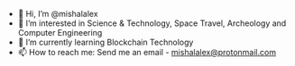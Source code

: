 - 👋 Hi, I’m @mishalalex
- 👀 I’m interested in Science & Technology, Space Travel, Archeology and Computer Engineering
- 🌱 I’m currently learning Blockchain Technology
- 📫 How to reach me:
Send me an email - mishalalex@protonmail.com

<!---
mishalalex/mishalalex is a ✨ special ✨ repository because its `README.md` (this file) appears on your GitHub profile.
You can click the Preview link to take a look at your changes.
--->
